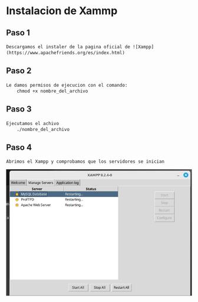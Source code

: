 # Instalacion de Xammp
## Paso 1
    Descargamos el instaler de la pagina oficial de ![Xampp](https://www.apachefriends.org/es/index.html)

## Paso 2
    Le damos permisos de ejecucion con el comando: 
        chmod +x nombre_del_archivo

## Paso 3
    Ejecutamos el achivo
        ./nombre_del_archivo

## Paso 4
    Abrimos el Xampp y comprobamos que los servidores se inician
![](/informes/T3/img/1.png)
